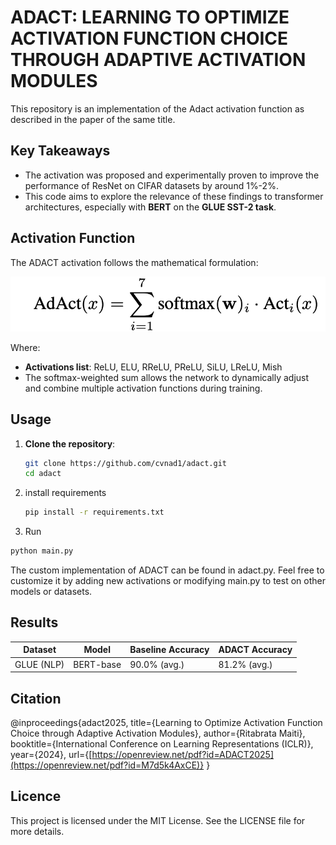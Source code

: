 # ADACT: LEARNING TO OPTIMIZE ACTIVATION FUNCTION CHOICE THROUGH ADAPTIVE ACTIVATION MODULES

This repository is an implementation of the Adact activation function as described in the paper of the same title.

## Key Takeaways
- The activation was proposed and experimentally proven to improve the performance of ResNet on CIFAR datasets by around 1%-2%.
- This code aims to explore the relevance of these findings to transformer architectures, especially with **BERT** on the **GLUE SST-2 task**.

## Activation Function

The ADACT activation follows the mathematical formulation:

![AdAct Equation](assets/image.png)

Where:
- **Activations list**: ReLU, ELU, RReLU, PReLU, SiLU, LReLU, Mish
- The softmax-weighted sum allows the network to dynamically adjust and combine multiple activation functions during training.

## Usage

1. **Clone the repository**:
   ```bash
   git clone https://github.com/cvnad1/adact.git
   cd adact
   ```

2. install requirements
   ```bash
   pip install -r requirements.txt
   ```

3. Run
  ```bash
  python main.py
```

The custom implementation of ADACT can be found in adact.py. Feel free to customize it by adding new activations or modifying main.py to test on other models or datasets.


## Results

| Dataset        | Model         | Baseline Accuracy | ADACT Accuracy |
|----------------|---------------|-------------------|----------------|
| GLUE (NLP)     | BERT-base     | 90.0% (avg.)      | 81.2% (avg.)   |


## Citation

@inproceedings{adact2025,
  title={Learning to Optimize Activation Function Choice through Adaptive Activation Modules},
  author={Ritabrata Maiti},
  booktitle={International Conference on Learning Representations (ICLR)},
  year={2024},
  url={[https://openreview.net/pdf?id=ADACT2025](https://openreview.net/pdf?id=M7d5k4AxCE)}
}


## Licence

This project is licensed under the MIT License. See the LICENSE file for more details.



